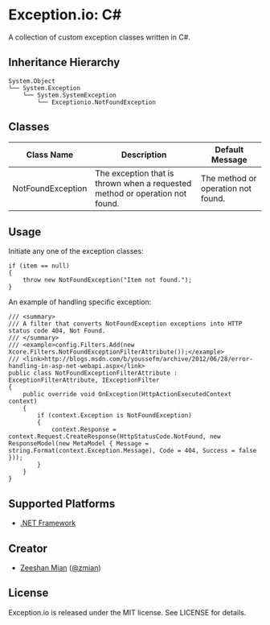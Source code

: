 Exception.io: C#
================
A collection of custom exception classes written in C#.

## Inheritance Hierarchy

    System.Object
    └── System.Exception
        └── System.SystemException
            └── Exceptionio.NotFoundException

## Classes

<table>
  <thead>
    <tr><th>Class Name</th><th>Description</th><th>Default Message</th></tr>
  </thead>
  <tbody>
    <tr><td>NotFoundException</td><td>The exception that is thrown when a requested method or operation not found.</td><td>The method or operation not found.</td></tr>
  </tbody>
</table>

## Usage

Initiate any one of the exception classes:

    if (item == null)
    {
        throw new NotFoundException("Item not found.");
    }

An example of handling specific exception:

    /// <summary>
    /// A filter that converts NotFoundException exceptions into HTTP status code 404, Not Found.
    /// </summary>
    /// <example>config.Filters.Add(new Xcore.Filters.NotFoundExceptionFilterAttribute());</example>
    /// <link>http://blogs.msdn.com/b/youssefm/archive/2012/06/28/error-handling-in-asp-net-webapi.aspx</link>
    public class NotFoundExceptionFilterAttribute : ExceptionFilterAttribute, IExceptionFilter
    {
        public override void OnException(HttpActionExecutedContext context)
        {
            if (context.Exception is NotFoundException)
            {
                context.Response = context.Request.CreateResponse(HttpStatusCode.NotFound, new ResponseModel(new MetaModel { Message = string.Format(context.Exception.Message), Code = 404, Success = false }));
            }
        }
    }

## Supported Platforms

- [.NET Framework](http://msdn.microsoft.com/en-us/library/w0x726c2.aspx)

## Creator

- [Zeeshan Mian](https://github.com/zmian) ([@zmian](https://twitter.com/zmian))

## License

Exception.io is released under the MIT license. See LICENSE for details.
